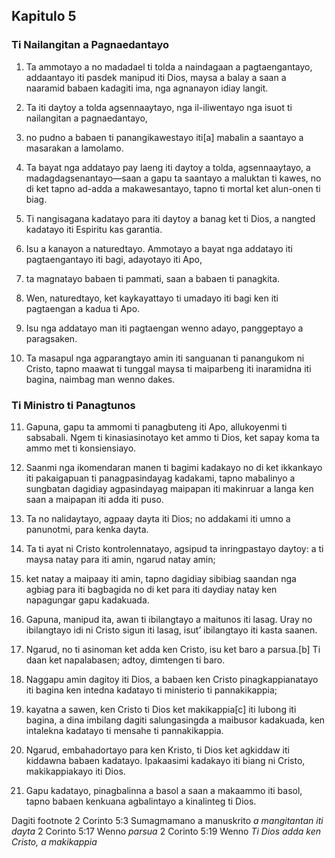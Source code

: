 Kapitulo 5
----------

### Ti Nailangitan a Pagnaedantayo

1. Ta ammotayo a no madadael ti tolda a naindagaan a pagtaengantayo, addaantayo iti pasdek manipud iti Dios, maysa a balay a saan a naaramid babaen kadagiti ima, nga agnanayon idiay langit.
2. Ta iti daytoy a tolda agsennaaytayo, nga il-iliwentayo nga isuot ti nailangitan a pagnaedantayo,
3. no pudno a babaen ti panangikawestayo iti[a] mabalin a saantayo a masarakan a lamolamo.
4. Ta bayat nga addatayo pay laeng iti daytoy a tolda, agsennaaytayo, a madagdagsenantayo—saan a gapu ta saantayo a maluktan ti kawes, no di ket tapno ad-adda a makawesantayo, tapno ti mortal ket alun-onen ti biag.
5. Ti nangisagana kadatayo para iti daytoy a banag ket ti Dios, a nangted kadatayo iti Espiritu kas garantia.

6. Isu a kanayon a naturedtayo. Ammotayo a bayat nga addatayo iti pagtaengantayo iti bagi, adayotayo iti Apo,
7. ta magnatayo babaen ti pammati, saan a babaen ti panagkita.
8. Wen, naturedtayo, ket kaykayattayo ti umadayo iti bagi ken iti pagtaengan a kadua ti Apo.
9. Isu nga addatayo man iti pagtaengan wenno adayo, panggeptayo a paragsaken.
10. Ta masapul nga agparangtayo amin iti sanguanan ti panangukom ni Cristo, tapno maawat ti tunggal maysa ti maiparbeng iti inaramidna iti bagina, naimbag man wenno dakes.

### Ti Ministro ti Panagtunos

11. Gapuna, gapu ta ammomi ti panagbuteng iti Apo, allukoyenmi ti sabsabali. Ngem ti kinasiasinotayo ket ammo ti Dios, ket sapay koma ta ammo met ti konsiensiayo.
12. Saanmi nga ikomendaran manen ti bagimi kadakayo no di ket ikkankayo iti pakaigapuan ti panagpasindayag kadakami, tapno mabalinyo a sungbatan dagidiay agpasindayag maipapan iti makinruar a langa ken saan a maipapan iti adda iti puso.
13. Ta no nalidaytayo, agpaay dayta iti Dios; no addakami iti umno a panunotmi, para kenka dayta.
14. Ta ti ayat ni Cristo kontrolennatayo, agsipud ta inringpastayo daytoy: a ti maysa natay para iti amin, ngarud natay amin;
15. ket natay a maipaay iti amin, tapno dagidiay sibibiag saandan nga agbiag para iti bagbagida no di ket para iti daydiay natay ken napagungar gapu kadakuada.

16. Gapuna, manipud ita, awan ti ibilangtayo a maitunos iti lasag. Uray no ibilangtayo idi ni Cristo sigun iti lasag, isut’ ibilangtayo iti kasta saanen.
17. Ngarud, no ti asinoman ket adda ken Cristo, isu ket baro a parsua.[b] Ti daan ket napalabasen; adtoy, dimtengen ti baro.
18. Naggapu amin dagitoy iti Dios, a babaen ken Cristo pinagkappianatayo iti bagina ken intedna kadatayo ti ministerio ti pannakikappia;
19. kayatna a sawen, ken Cristo ti Dios ket makikappia[c] iti lubong iti bagina, a dina imbilang dagiti salungasingda a maibusor kadakuada, ken intalekna kadatayo ti mensahe ti pannakikappia.
20. Ngarud, embahadortayo para ken Kristo, ti Dios ket agkiddaw iti kiddawna babaen kadatayo. Ipakaasimi kadakayo iti biang ni Cristo, makikappiakayo iti Dios.
21. Gapu kadatayo, pinagbalinna a basol a saan a makaammo iti basol, tapno babaen kenkuana agbalintayo a kinalinteg ti Dios.

Dagiti footnote
2 Corinto 5:3 Sumagmamano a manuskrito *a mangitantan iti dayta*
2 Corinto 5:17 Wenno *parsua*
2 Corinto 5:19 Wenno *Ti Dios adda ken Cristo, a makikappia*